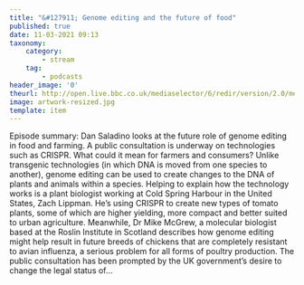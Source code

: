 ```yaml
---
title: "&#127911; Genome editing and the future of food"
published: true
date: 11-03-2021 09:13
taxonomy:
    category:
        - stream
    tag:
        - podcasts
header_image: '0'
theurl: http://open.live.bbc.co.uk/mediaselector/6/redir/version/2.0/mediaset/audio-nondrm-download/proto/http/vpid/p098vh8m.mp3
image: artwork-resized.jpg
template: item
--- 
```

Episode summary: Dan Saladino looks at the future role of genome editing in food and farming. A public consultation is underway on technologies such as CRISPR. What could it mean for farmers and consumers? Unlike transgenic technologies (in which DNA is moved from one species to another), genome editing can be used to create changes to the DNA of plants and animals within a species. Helping to explain how the technology works is a plant biologist working at Cold Spring Harbour in the United States, Zach Lippman. He’s using CRISPR to create new types of tomato plants, some of which are higher yielding, more compact and better suited to urban agriculture. Meanwhile, Dr Mike McGrew, a molecular biologist based at the Roslin Institute in Scotland describes how genome editing might help result in future breeds of chickens that are completely resistant to avian influenza, a serious problem for all forms of poultry production. The public consultation has been prompted by the UK government’s desire to change the legal status of…
